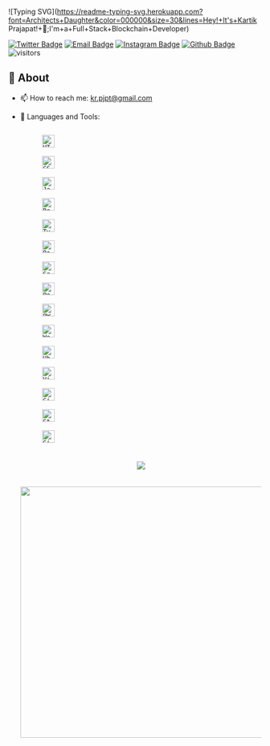 ![Typing SVG](https://readme-typing-svg.herokuapp.com?font=Architects+Daughter&color=000000&size=30&lines=Hey!+It's+Kartik Prajapat!+👋;I'm+a+Full+Stack+Blockchain+Developer)

[![Twitter Badge](https://img.shields.io/badge/-Twitter-1da1f2?labelColor=1da1f2&logo=twitter&logoColor=white&link=https://twitter.com/kartikpjpt)](https://twitter.com/kartikpjpt)
[![Email Badge](https://img.shields.io/badge/-Email-c14438?logo=Gmail&logoColor=white&link=mailto:yaronhuang@foxmail.com)](mailto:kr.pjpt@gmail.com)
[![Instagram Badge](https://img.shields.io/badge/-Instagram-purple?logo=instagram&logoColor=white&link=https://instagram.com/ahforoughi99/)](https://www.instagram.com/kartik_2805)
[![Github Badge](https://img.shields.io/badge/-Github-232323?logo=Github&logoColor=white&link=https://space.bilibili.com/7708412)](https://github.com/kartikpjpt)
![visitors](https://visitor-badge.laobi.icu/badge?page_id=kartikpjpt)

## 🧐 About

- 📫 How to reach me: kr.pjpt@gmail.com
- 🌱 Languages and Tools:

    <div>
        <code>
        <img src="https://img.shields.io/badge/HTML5-282C34?logo=HTML5" alt="HTML5" title="HTML5" height="25" />
        </code>
        <code>
        <img src="https://img.shields.io/badge/CSS3-282C34?logo=CSS3&logoColor=229EEB" alt="CSS3" title="CSS3" height="25" />
        </code>
        <code>
        <img src="https://img.shields.io/badge/JavaScript-282C34?logo=JavaScript" alt="JavaScript" title="JavaScript" height="25" />
        </code>
    <code>
        <img src="https://upload.wikimedia.org/wikipedia/commons/a/a7/React-icon.svg" alt="React.js" title="React.js" height="25" />
        </code>
        <code>
        <img src="https://img.shields.io/badge/TypeScript-282C34?logo=TypeScript" alt="TypeScript" title="TypeScript" height="25" />
        </code>
        <code>
        <img src="https://img.shields.io/badge/Bootstrap-282C34?logo=Bootstrap" alt="Bootstrap" title="Bootstrap" height="25" />
        </code>
        <code>
        <img src="https://img.shields.io/badge/Sass-282C34?logo=Sass" alt="Sass" title="Sass" height="25" />
        </code>
        <code>
        <img src="https://img.shields.io/badge/PostCSS-282C34?logo=PostCSS" alt="PostCSS" title="PostCSS" height="25" />
        </code>
        <code>
        <img src="https://img.shields.io/badge/PWA-282C34?logo=PWA" alt="PWA" title="PWA" height="25" />
        </code>
        <code>
        <img src="https://img.shields.io/badge/Webpack-282C34?logo=Webpack" alt="Webpack" title="Webpack" height="25" />
        </code>
        <code>
        <img src="https://img.shields.io/badge/Ubuntu-282C34?logo=Ubuntu" alt="Ubuntu" title="Ubuntu" height="25" />
        </code>
        <code>
        <img src="https://img.shields.io/badge/VisualStudioCode-282C34?logo=VisualStudioCode&logoColor=229EEB" alt="VisualStudioCode" title="VisualStudioCode" height="25" />
        </code>
        <code>
        <img src="https://img.shields.io/badge/GitLab-282C34?logo=GitLab" alt="GitLab" title="GitLab" height="25" />
        </code>
        <code>
        <img src="https://img.shields.io/badge/StackOverflow-282C34?logo=StackOverflow" alt="StackOverflow" title="StackOverflow" height="25" />
        </code>
        <code>
        <img src="https://img.shields.io/badge/GitHub-282C34?logo=GitHub" alt="GitHub" title="GitHub" height="25" />
        </code>
    </div>
    <div align='center'>
        <img  style="margin:20px 10px;" src="https://github-readme-stats.vercel.app/api/top-langs/?username=kartikpjpt&layout=compact&text_color=daf7dc&bg_color=151515">
    </div>
    <p align='center'>
  <a href="#"><img src="https://github-readme-stats.vercel.app/api?username=Viper-M&show_icons=true&count_private=true&theme=dark" width="500"></a>
</p>

